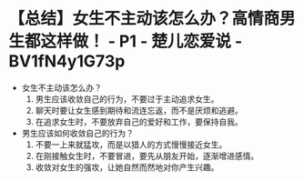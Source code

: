 # 【总结】女生不主动该怎么办？高情商男生都这样做！ - P1 - 楚儿恋爱说 - BV1fN4y1G73p

-   女生不主动该怎么办？
    1.  男生应该收敛自己的行为，不要过于主动追求女生。
    2.  聊天时要让女生感到期待和流连忘返，而不是厌烦和逃避。
    3.  在追求女生时，不要放弃自己的爱好和工作，要保持自我。
-   男生应该如何收敛自己的行为？
    1.  不要一上来就猛攻，而是以猎人的方式慢慢接近女生。
    2.  在刚接触女生时，不要冒进，要先从朋友开始，逐渐增进感情。
    3.  收敛对女生的强攻，让她自然而然地对你产生兴趣。
